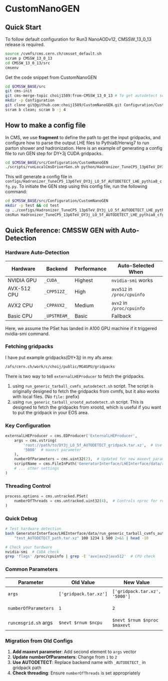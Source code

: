 # CustomNanoGEN
## Quick Start
To follow default configuration for Run3 NanoAODv12, CMSSW\_13\_0\_13 release is required.

```bash
source /cvmfs/cms.cern.ch/cmsset_default.sh
scram p CMSSW_13_0_13
cd CMSSW_13_0_13/src
cmsenv
```

Get the code snippet from CustomNanoGEN
```bash
cd $CMSSW_BASE/src
git cms-init
git cms-merge-topic choij1589:from-CMSSW_13_0_13 # To get autodetect scripts
mkdir -p Configuration
git clone git@github.com:choij1589/CustomNanoGEN.git Configuration/CustomNanoGEN
scram b clean; scram b -j 4
```

## How to make a config file
In CMS, we use **fragment** to define the path to get the input gridpacks, and configure how to parse the output LHE files to Pythia8/Herwig7 to run parton shower and hadronization.
Here is an example of generating a config file to run GEN step for DY+3j CUDA gridpacks.
```bash
cd $CMSSW_BASE/src/Configuration/CustomNanoGEN
./scripts/runLocalCmsDriverGen.sh python/Hadronizer_TuneCP5_13p6TeV_DY3j_LO_5f_AUTODETECT_LHE_pythia8_cff.py 10000 8
```

This will generate a config file in `configs/Hadronizer_TuneCP5_13p6TeV_DY3j_LO_5f_AUTODETECT_LHE_pythia8_cfg.py`.
To initiate the GEN step using this config file, run the following command:
```bash
cd $CMSSW_BASE/src/Configuration/CustomNanoGEN
mkdir -p test && cd test
cp ../configs/Hadronizer_TuneCP5_13p6TeV_DY3j_LO_5f_AUTODETECT_LHE_pythia8_cfg.py .
cmsRun Hadronizer_TuneCP5_13p6TeV_DY3j_LO_5f_AUTODETECT_LHE_pythia8_cfg.py
```

## Quick Reference: CMSSW GEN with Auto-Detection

### Hardware Auto-Detection

| Hardware | Backend | Performance | Auto-Selected When |
|----------|---------|-------------|-------------------|
| NVIDIA GPU | `_CUDA_` | Highest | `nvidia-smi` works |
| AVX-512 CPU | `_CPP512Z_` | High | `avx512` in `/proc/cpuinfo` |
| AVX2 CPU | `_CPPAVX2_` | Medium | `avx2` in `/proc/cpuinfo` |
| Basic CPU | `_UPSTREAM_` | Basic | Fallback |

Here, we assume the PSet has landed in A100 GPU machine if it triggered nvidia-smi command.

### Fetching gridpacks
I have put example gridpacks(DY+3j) in my afs area:
```bash
/afs/cern.ch/work/c/choij/public/MG4GPU/gridpacks
```
There is two way to tell `externalLHEProducer` to fetch the gridpacks.
1. using `run_generic_tarball_cvmfs_autodetect.sh` script. The script is originally designed to fetch the gridpacks from cvmfs, but it also works with local files. (No `file:` prefix)
2. using `run_generic_tarball_xrootd_autodetect.sh` script. This is designed to fetch the gridpacks from xrootd, which is useful if you want to put the gridpack in your EOS area.

### Key Configuration

```python
externalLHEProducer = cms.EDProducer('ExternalLHEProducer',
    args = cms.vstring(
        'root://path/to/DY3j_LO_5f_AUTODETECT_gridpack.tar.xz',  # Use _AUTODETECT_
        '5000'  # maxevt parameter
    ),
    numberOfParameters = cms.uint32(2),  # Updated for new maxevt param
    scriptName = cms.FileInPath('GeneratorInterface/LHEInterface/data/run_generic_tarball_xrootd_autodetect.sh'),
    # ... other settings
)
```

### Threading Control

```python
process.options = cms.untracked.PSet(
    numberOfThreads = cms.untracked.uint32(4),  # Controls nproc for runcmsgrid.sh
)
```

### Quick Debug

```bash
# Test hardware detection
bash GeneratorInterface/LHEInterface/data/run_generic_tarball_cvmfs_autodetect.sh \
    "test_AUTODETECT_path.tar.xz" 100 1234 1 500 2>&1 | head -10

# Check your hardware
nvidia-smi  # CUDA check
grep 'flags' /proc/cpuinfo | grep -E 'avx|avx2|avx512'  # CPU check
```

### Common Parameters

| Parameter | Old Value | New Value | Notes |
|-----------|-----------|-----------|-------|
| `args` | `['gridpack.tar.xz']` | `['gridpack.tar.xz', '5000']` | Added maxevt |
| `numberOfParameters` | `1` | `2` | Updated count |
| `runcmsgrid.sh` args | `$nevt $rnum $ncpu` | `$nevt $rnum $nproc $maxevt` | New interface |

### Migration from Old Configs

1. **Add maxevt parameter**: Add second element to `args` vector
2. **Update numberOfParameters**: Change from `1` to `2`
3. **Use AUTODETECT**: Replace backend name with `_AUTODETECT_` in gridpack path
4. **Check threading**: Ensure `numberOfThreads` is set appropriately
